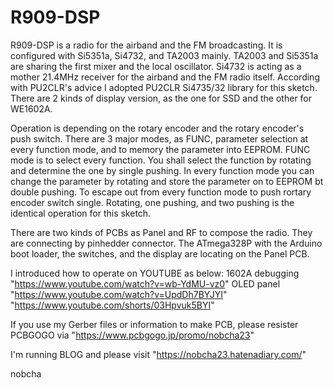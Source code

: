 # R909-DSP
R909-DSP is a radio for the airband and the FM broadcasting. 
It is configured with Si5351a, Si4732, and TA2003 mainly.
TA2003 and Si5351a are sharing the first mixer and the local oscillator.
Si4732 is acting as a mother 21.4MHz receiver for the airband and the FM radio itself.
According with PU2CLR's advice I adopted PU2CLR Si4735/32 library for this sketch.
There are 2 kinds of display version, as the one for SSD and the other for WE1602A. 

Operation is depending on the rotary encoder and the rotary encoder's push switch.
There are 3 major modes, as FUNC, parameter selection at every function mode, and to memory the parameter into EEPROM.
FUNC mode is to select every function. You shall select the function by rotating and determine the one by single pushing.
In every function mode you can change the parameter by rotating and store the parameter on to EEPROM bt double pushing.
To escape out from every function mode to push rortary encoder switch single.
Rotating, one pushing, and two pushing is the identical operation for this sketch.

There are two kinds of PCBs as Panel and RF to compose the radio. They are connecting by pinhedder connector. 
The ATmega328P with the Arduino boot loader, the switches, and the display are locating on the Panel PCB.

I introduced how to operate on YOUTUBE as below:
1602A debugging "https://www.youtube.com/watch?v=wb-YdMU-vz0"
OLED panel "https://www.youtube.com/watch?v=UpdDh7BYJYI" "https://www.youtube.com/shorts/03Hpvuk5BYI"

If you use my Gerber files or information to make PCB, please resister PCBGOGO via "https://www.pcbgogo.jp/promo/nobcha23"

I'm running BLOG and please visit "https://nobcha23.hatenadiary.com/"

 nobcha
